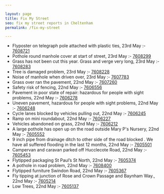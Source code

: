 ```yaml
---

layout: page
title: Fix My Street
seo: fix my street reports in Cheltenham
permalink: /fix-my-street

---
```


<!-- fix_marker starts -->

- Flyposter on telegraph pole attached with plastic ties, 23rd May :- [7608721](https://www.fixmystreet.com/report/7608721)
- Pothole round manhole cover at start of street, 23rd May :- [7608299](https://www.fixmystreet.com/report/7608299)
- Grass has not been cut this year. Grass and verge very long, 23rd May :- [7608283](https://www.fixmystreet.com/report/7608283)
- Tree is damaged problem, 23rd May :- [7608228](https://www.fixmystreet.com/report/7608228)
- Noise of manhole when driven over, 23rd May :- [7607783](https://www.fixmystreet.com/report/7607783)
- Grass over ran the pavement, 22nd May :- [7607260](https://www.fixmystreet.com/report/7607260)
- Safety risk of fencing, 22nd May :- [7606556](https://www.fixmystreet.com/report/7606556)
- Pavement in poor state of repair: hazardous for people with sight problems, 22nd May :- [7606278](https://www.fixmystreet.com/report/7606278)
- Uneven pavement, hazardous for people with sight problems, 22nd May :- [7606248](https://www.fixmystreet.com/report/7606248)
- Cycle lanes blocked by vehicles pulling out, 22nd May :- [7606245](https://www.fixmystreet.com/report/7606245)
- Ramp on mini roundabout, 22nd May :- [7606227](https://www.fixmystreet.com/report/7606227)
- Vehicles abandoned on grass, 22nd May :- [7606212](https://www.fixmystreet.com/report/7606212)
- A large pothole has open up on the road outside Mary P's Nursery, 22nd May :- [7605552](https://www.fixmystreet.com/report/7605552)
- 9 inch pipe from drainage ditch to other side of the road blocked . We have all suffered flooding in the last 12 months, 22nd May :- [7605501](https://www.fixmystreet.com/report/7605501)
- Campervan and caravan parked off Hucclecote Road, 22nd May :- [7605453](https://www.fixmystreet.com/report/7605453)
- Flytipped packaging St Paul’s St North, 22nd May :- [7605374](https://www.fixmystreet.com/report/7605374)
- A pothole in road problem, 22nd May :- [7608400](https://www.fixmystreet.com/report/7608400)
- Flytipped furniture Swindon Road, 22nd May :- [7605367](https://www.fixmystreet.com/report/7605367)
- Fly tipping at junction of Rose and Crown Passage and Baynham Way., 22nd May :- [7605214](https://www.fixmystreet.com/report/7605214)
- Low Trees, 22nd May :- [7605137](https://www.fixmystreet.com/report/7605137)

<!-- fix_marker ends -->
